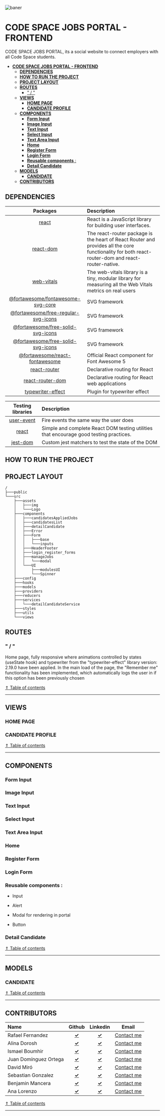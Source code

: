 ![baner](https://github.com/GhostDevs3/cs11_frontend/blob/develop/banner.png)

# **CODE SPACE JOBS PORTAL - FRONTEND**

CODE SPACE JOBS PORTAL, its a social website to connect employers with all Code Space students.

- [**CODE SPACE JOBS PORTAL - FRONTEND**](#code-space-jobs-portal---frontend)
  - [**DEPENDENCIES**](#dependencies)
  - [**HOW TO RUN THE PROJECT**](#how-to-run-the-project)
  - [**PROJECT LAYOUT**](#project-layout)
  - [**ROUTES**](#routes)
    - [" / "](#--)
  - [**VIEWS**](#views)
    - [**HOME PAGE**](#home-page)
    - [**CANDIDATE PROFILE**](#candidate-profile)
  - [**COMPONENTS**](#components)
    - [**Form Input**](#form-input)
    - [**Image Input**](#image-input)
    - [**Text Input**](#text-input)
    - [**Select Input**](#select-input)
    - [**Text Area Input**](#text-area-input)
    - [**Home**](#home)
    - [**Register Form**](#register-form)
    - [**Login Form**](#login-form)
    - [**Reusable components** :](#reusable-components-)
    - [**Detail Candidate**](#detail-candidate)
  - [**MODELS**](#models)
    - [**CANDIDATE**](#candidate)
  - [**CONTRIBUTORS**](#contributors)

## **DEPENDENCIES**

|                                                 Packages                                                 | Description                                                                                                                                      |
| :------------------------------------------------------------------------------------------------------: | :----------------------------------------------------------------------------------------------------------------------------------------------- |
|                               [react](https://www.npmjs.com/package/react)                               | React is a JavaScript library for building user interfaces.                                                                                      |
|                         [react-dom](https://www.npmjs.com/package/react-router)                          | The react-router package is the heart of React Router and provides all the core functionality for both react-router-dom and react-router-native. |
|                          [web-vitals](https://www.npmjs.com/package/web-vitals)                          | The web-vitals library is a tiny, modular library for measuring all the Web Vitals metrics on real users                                         |
|   [@fortawesome/fontawesome-svg-core](https://www.npmjs.com/package/@fortawesome/fontawesome-svg-core)   | SVG framework                                                                                                                                    |
| [@fortawesome/free-regular-svg-icons](https://www.npmjs.com/package/@fortawesome/free-regular-svg-icons) | SVG framework                                                                                                                                    |
|   [@fortawesome/free-solid-svg-icons](https://www.npmjs.com/package/@fortawesome/free-solid-svg-icons)   | SVG framework                                                                                                                                    |
|  [@fortawesome/free-solid-svg-icons](https://www.npmjs.com/package/@fortawesome/free-brands-svg-icons)   | SVG framework                                                                                                                                    |
|      [@fortawesome/react-fontawesome](https://www.npmjs.com/package/@fortawesome/react-fontawesome)      | Official React component for Font Awesome 5                                                                                                      |
|                        [react-router](https://www.npmjs.com/package/react-router)                        | Declarative routing for React                                                                                                                    |
|                    [react-router-dom](https://www.npmjs.com/package/react-router-dom)                    | Declarative routing for React web applications                                                                                                   |
|                   [typewriter-effect](https://www.npmjs.com/package/typewriter-effect)                   | Plugin for typewriter effect                                                                                                                     |

|                            Testing libraries                            | Description                                                                            |
| :---------------------------------------------------------------------: | :------------------------------------------------------------------------------------- |
| [user-event](https://www.npmjs.com/package/@testing-library/user-event) | Fire events the same way the user does                                                 |
|      [react](https://www.npmjs.com/package/@testing-library/react)      | Simple and complete React DOM testing utilities that encourage good testing practices. |
|   [jest-dom](https://www.npmjs.com/package/@testing-library/jest-dom)   | Custom jest matchers to test the state of the DOM                                      |

## **HOW TO RUN THE PROJECT**

## **PROJECT LAYOUT**

```shell
/
├───public
└───src
    ├───assets
    │   ├───img
    │   └───Logo
    ├───components
    │   ├───candidatesAppliedJobs
    │   ├───candidatesList
    │   ├───detailCandidate
    │   ├───Error
    │   ├───Form
    │   │   ├───base
    │   │   └───inputs
    │   ├───HeaderFooter
    │   ├───login_register_forms
    │   ├───manageJobs
    │   │   └───modal
    │   └───UI
    │       ├───modulesUI
    │       └───Spinner
    ├───config
    ├───hooks
    ├───models
    ├───providers
    ├───reducers
    ├───services
    │   └───detailCandidateService
    ├───styles
    ├───utils
    └───views

```

## **ROUTES**

### " / "

Home page, fully responsive where animations controlled by states (useState hook) and typewriter from the "typewriter-effect" library version: 2.19.0 have been applied. In the main load of the page, the "Remember me" functionality has been implemented, which automatically logs the user in if this option has been previously chosen

<a href="#code-space-jobs-portal---frontend"><span> &uArr; Table of contents</span></a>

---

## **VIEWS**

### **HOME PAGE**

### **CANDIDATE PROFILE**

<a href="#code-space-jobs-portal---frontend"><span> &uArr; Table of contents</span></a>

---

## **COMPONENTS**

### **Form Input**

### **Image Input**

### **Text Input**

### **Select Input**

### **Text Area Input**

### **Home**

### **Register Form**

### **Login Form**

### **Reusable components** :

- Input

- Alert

- Modal for rendering in portal

- Button

### **Detail Candidate**

<a href="#code-space-jobs-portal---frontend"><span> &uArr; Table of contents</span></a>

---

## **MODELS**

### **CANDIDATE**

<a href="#code-space-jobs-portal---frontend"><span> &uArr; Table of contents</span></a>

---

## **CONTRIBUTORS**


| Name             |                      Github                       |                         Linkedin                         |                    Email                    |
| :--------------- | :-----------------------------------------------: | :------------------------------------------------------: | :-----------------------------------------: |
| Rafael Fernandez |    [**&check;**](https://github.com/iRaphiki)     |   [**&check;**](https://www.linkedin.com/in/rafa-fr/)    |  [Contact me](mailto:imraphiki@gmail.com)   |
| Alina Dorosh     | [**&check;**](https://github.com/AlinaDorosh-dev) | [**&check;**](https://www.linkedin.com/in/alina-dorosh/) | [Contact me](mailto:alina.dorosh@gmail.com) | 
| Ismael Boumhir   | [**&check;**](https://github.com/IsmaelBoule)     | [**&check;**](https://www.linkedin.com/in/ismael-boumhir-lendinez/) | [Contact me](mailto:ismaelboulen@gmail.com) |
| Juan Domínguez Ortega |    [**&check;**](https://github.com/JuaniniDO)    | [**&check;**](https://www.linkedin.com/in/juan-dominguez-ortega-a2685a1a1/) | [Contact me](mailto:juandominortega92@gmail.com) |
| David Miró |  [**&check;**](https://github.com/davidbonora)  | [**&check;**](https://www.linkedin.com/in/davidbonora/)  | [Contact me](mailto:davidbonora23@gmail.com)|
| Sebastian Gonzalez | [**&check;**](https://github.com/Codezeb) | [**&check;**](https://www.linkedin.com/in/seb-gonzalez)| [Contact me](mailto:sebgonzilla@gmail.com)  |
| Benjamin Mancera     |  [**&check;**](https://github.com/Benja022)  | [**&check;**](https://github.com/Benja022) | [Contact me](mailto:bemanji@gmail.com)|
| Ana Lorenzo     |  [**&check;**](https://github.com/AnaLR27)  | [**&check;**](https://www.linkedin.com/in/analorenzorivero/) | [Contact me](mailto:analorenzo.2@hotmail.com)|



<a href="#code-space-jobs-portal---frontend"><span> &uArr; Table of contents</span></a>

---

